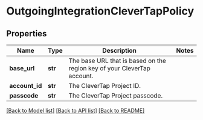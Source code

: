 # OutgoingIntegrationCleverTapPolicy

## Properties
Name | Type | Description | Notes
------------ | ------------- | ------------- | -------------
**base_url** | **str** | The base URL that is based on the region key of your CleverTap account. | 
**account_id** | **str** | The CleverTap Project ID. | 
**passcode** | **str** | The CleverTap Project passcode. | 

[[Back to Model list]](../README.md#documentation-for-models) [[Back to API list]](../README.md#documentation-for-api-endpoints) [[Back to README]](../README.md)


